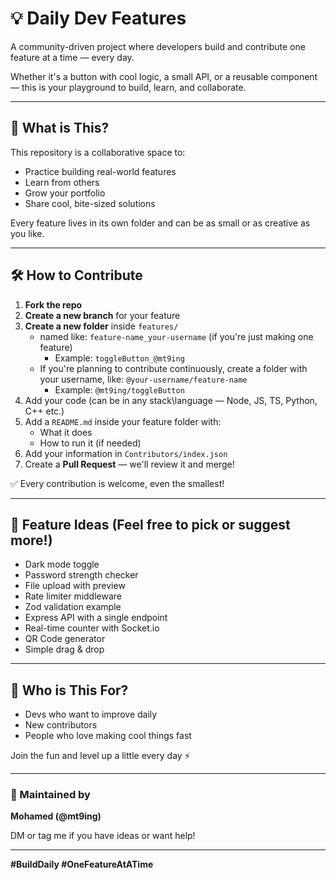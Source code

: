 # 💡 Daily Dev Features

A community-driven project where developers build and contribute one feature at a time — every day.

Whether it's a button with cool logic, a small API, or a reusable component — this is your playground to build, learn, and collaborate.

---

## 🚀 What is This?

This repository is a collaborative space to:

- Practice building real-world features
- Learn from others
- Grow your portfolio
- Share cool, bite-sized solutions

Every feature lives in its own folder and can be as small or as creative as you like.

---

## 🛠 How to Contribute

1. **Fork the repo**
2. **Create a new branch** for your feature
3. **Create a new folder** inside `features/`
   - named like: `feature-name_your-username` (if you're just making one feature)
     - Example: `toggleButton_@mt9ing`
   - If you're planning to contribute continuously, create a folder with your username, like: `@your-username/feature-name`
     - Example: `@mt9ing/toggleButton`
4. Add your code (can be in any stack\language — Node, JS, TS, Python, C++ etc.)
5. Add a `README.md` inside your feature folder with:
   - What it does
   - How to run it (if needed)
6. Add your information in `Contributors/index.json`
7. Create a **Pull Request** — we'll review it and merge!

✅ Every contribution is welcome, even the smallest!

---

## 💬 Feature Ideas (Feel free to pick or suggest more!)

- Dark mode toggle
- Password strength checker
- File upload with preview
- Rate limiter middleware
- Zod validation example
- Express API with a single endpoint
- Real-time counter with Socket.io
- QR Code generator
- Simple drag & drop

---

## 👥 Who is This For?

- Devs who want to improve daily
- New contributors
- People who love making cool things fast

Join the fun and level up a little every day ⚡

---

### 🧠 Maintained by

**Mohamed (@mt9ing)**

DM or tag me if you have ideas or want help!

---

**#BuildDaily #OneFeatureAtATime**
